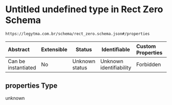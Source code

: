 # Untitled undefined type in Rect Zero Schema

```txt
https://legytma.com.br/schema/rect_zero.schema.json#/properties
```




| Abstract            | Extensible | Status         | Identifiable            | Custom Properties | Additional Properties | Access Restrictions | Defined In                                                                        |
| :------------------ | ---------- | -------------- | ----------------------- | :---------------- | --------------------- | ------------------- | --------------------------------------------------------------------------------- |
| Can be instantiated | No         | Unknown status | Unknown identifiability | Forbidden         | Allowed               | none                | [rect_zero.schema.json\*](../schema/rect_zero.schema.json) |

## properties Type

unknown

